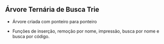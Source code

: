 ## Árvore Ternária de Busca Trie

- Árvore criada com ponteiro para ponteiro

- Funções de inserção, remoção por nome, impressão, busca por nome e busca por código.
